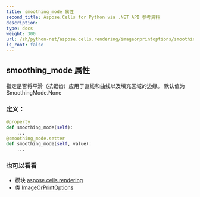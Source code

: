 ```yaml
---
title: smoothing_mode 属性
second_title: Aspose.Cells for Python via .NET API 参考资料
description:
type: docs
weight: 300
url: /zh/python-net/aspose.cells.rendering/imageorprintoptions/smoothing_mode/
is_root: false
---
```

## smoothing_mode 属性

指定是否将平滑（抗锯齿）应用于直线和曲线以及填充区域的边缘。
默认值为 SmoothingMode.None
### 定义：
```python
@property
def smoothing_mode(self):
    ...
@smoothing_mode.setter
def smoothing_mode(self, value):
    ...
```

### 也可以看看
* 模块 [aspose.cells.rendering](../../)
* 类 [ImageOrPrintOptions](/cells/zh/python-net/aspose.cells.rendering/imageorprintoptions)
